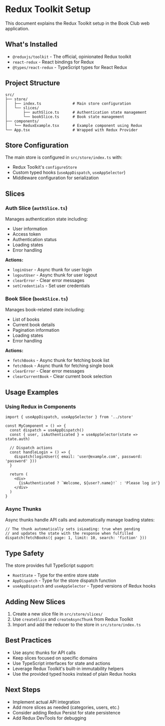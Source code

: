 # Redux Toolkit Setup

This document explains the Redux Toolkit setup in the Book Club web application.

## What's Installed

- `@reduxjs/toolkit` - The official, opinionated Redux toolkit
- `react-redux` - React bindings for Redux
- `@types/react-redux` - TypeScript types for React Redux

## Project Structure

```
src/
├── store/
│   ├── index.ts              # Main store configuration
│   └── slices/
│       ├── authSlice.ts      # Authentication state management
│       └── bookSlice.ts      # Book state management
├── components/
│   └── ReduxExample.tsx      # Example component using Redux
└── App.tsx                   # Wrapped with Redux Provider
```

## Store Configuration

The main store is configured in `src/store/index.ts` with:
- Redux Toolkit's `configureStore`
- Custom typed hooks (`useAppDispatch`, `useAppSelector`)
- Middleware configuration for serialization

## Slices

### Auth Slice (`authSlice.ts`)
Manages authentication state including:
- User information
- Access token
- Authentication status
- Loading states
- Error handling

**Actions:**
- `loginUser` - Async thunk for user login
- `logoutUser` - Async thunk for user logout
- `clearError` - Clear error messages
- `setCredentials` - Set user credentials

### Book Slice (`bookSlice.ts`)
Manages book-related state including:
- List of books
- Current book details
- Pagination information
- Loading states
- Error handling

**Actions:**
- `fetchBooks` - Async thunk for fetching book list
- `fetchBook` - Async thunk for fetching single book
- `clearError` - Clear error messages
- `clearCurrentBook` - Clear current book selection

## Usage Examples

### Using Redux in Components

```tsx
import { useAppDispatch, useAppSelector } from '../store'

const MyComponent = () => {
  const dispatch = useAppDispatch()
  const { user, isAuthenticated } = useAppSelector(state => state.auth)
  
  // Dispatch actions
  const handleLogin = () => {
    dispatch(loginUser({ email: 'user@example.com', password: 'password' }))
  }
  
  return (
    <div>
      {isAuthenticated ? `Welcome, ${user?.name}!` : 'Please log in'}
    </div>
  )
}
```

### Async Thunks

Async thunks handle API calls and automatically manage loading states:

```tsx
// The thunk automatically sets isLoading: true when pending
// and updates the state with the response when fulfilled
dispatch(fetchBooks({ page: 1, limit: 10, search: 'fiction' }))
```

## Type Safety

The store provides full TypeScript support:
- `RootState` - Type for the entire store state
- `AppDispatch` - Type for the store dispatch function
- `useAppDispatch` and `useAppSelector` - Typed versions of Redux hooks

## Adding New Slices

1. Create a new slice file in `src/store/slices/`
2. Use `createSlice` and `createAsyncThunk` from Redux Toolkit
3. Import and add the reducer to the store in `src/store/index.ts`

## Best Practices

- Use async thunks for API calls
- Keep slices focused on specific domains
- Use TypeScript interfaces for state and actions
- Leverage Redux Toolkit's built-in immutability helpers
- Use the provided typed hooks instead of plain Redux hooks

## Next Steps

- Implement actual API integration
- Add more slices as needed (categories, users, etc.)
- Consider adding Redux Persist for state persistence
- Add Redux DevTools for debugging 